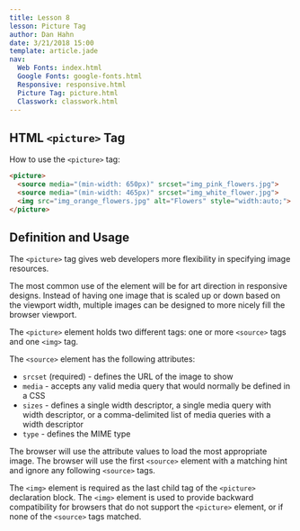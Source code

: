 ```yaml
---
title: Lesson 8
lesson: Picture Tag
author: Dan Hahn
date: 3/21/2018 15:00
template: article.jade
nav:
  Web Fonts: index.html
  Google Fonts: google-fonts.html
  Responsive: responsive.html
  Picture Tag: picture.html
  Classwork: classwork.html
---
```

## HTML `<picture>` Tag

How to use the `<picture>` tag:

```html
<picture>
  <source media="(min-width: 650px)" srcset="img_pink_flowers.jpg">
  <source media="(min-width: 465px)" srcset="img_white_flower.jpg">
  <img src="img_orange_flowers.jpg" alt="Flowers" style="width:auto;">
</picture>
```

## Definition and Usage
The `<picture>` tag gives web developers more flexibility in specifying image resources.

The most common use of the <picture> element will be for art direction in responsive designs. Instead of having one image that is scaled up or down based on the viewport width, multiple images can be designed to more nicely fill the browser viewport.

The `<picture>` element holds two different tags: one or more `<source>` tags and one `<img>` tag.

The `<source>` element has the following attributes:

* `srcset` (required) - defines the URL of the image to show
* `media` - accepts any valid media query that would normally be defined in a CSS
* `sizes` - defines a single width descriptor, a single media query with width descriptor, or a comma-delimited list of media queries with a width descriptor
* `type` - defines the MIME type

The browser will use the attribute values to load the most appropriate image. The browser will use the first `<source>` element with a matching hint and ignore any following `<source>` tags.

The `<img>` element is required as the last child tag of the `<picture>` declaration block. The `<img>` element is used to provide backward compatibility for browsers that do not support the `<picture>` element, or if none of the `<source>` tags matched.
